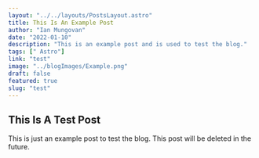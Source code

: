 ```yaml
---
layout: "../../layouts/PostsLayout.astro"
title: This Is An Example Post
author: "Ian Mungovan"
date: "2022-01-10"
description: "This is an example post and is used to test the blog."
tags: [" Astro"]
link: "test"
image: "../blogImages/Example.png"
draft: false
featured: true
slug: "test"
---
```


## This Is A Test Post

This is just an example post to test the blog. This post will be deleted in the future.
